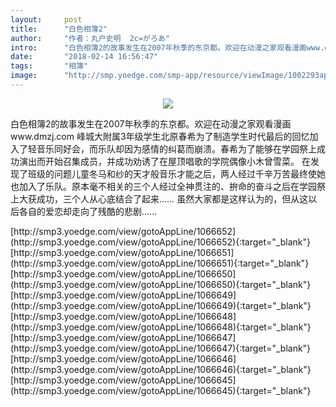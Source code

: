 ```yaml
---
layout:     post
title:      "白色相簿2"
author:     "作者：丸户史明  2c=がろあ"
intro:      "白色相簿2的故事发生在2007年秋季的东京都。欢迎在动漫之家观看漫画www.dmzj.com 峰城大附属3年级学生北原春希为了制造学生时代最后的回忆加入了轻音乐同好会，而乐队却因为感情的纠葛而崩溃。春希为了能够在学园祭上成功演出而开始召集成员，并成功劝诱了在屋顶唱歌的学院偶像小木曾雪菜。 在发现了班级的问题儿童冬马和纱的天才般音乐才能之后，两人经过千辛万苦最终使她也加入了乐队。原本毫不相关的三个人经过全神贯注的、拚命的奋斗之后在学园祭上大获成功，三个人从心底结合了起来…… 虽然大家都是这样认为的，但从这以后各自的爱恋却走向了残酷的悲剧……"
date:       "2018-02-14 16:56:47"
tags:       "相簿"
image:      "http://smp.yoedge.com/smp-app/resource/viewImage/1002293appline.png"
---
```

<div style="text-align: center">
<p><img src="http://smp.yoedge.com/smp-app/resource/viewImage/1002293appline.png"/></p>
</div>
<p class="post-meta">
<span>白色相簿2的故事发生在2007年秋季的东京都。欢迎在动漫之家观看漫画www.dmzj.com 峰城大附属3年级学生北原春希为了制造学生时代最后的回忆加入了轻音乐同好会，而乐队却因为感情的纠葛而崩溃。春希为了能够在学园祭上成功演出而开始召集成员，并成功劝诱了在屋顶唱歌的学院偶像小木曾雪菜。 在发现了班级的问题儿童冬马和纱的天才般音乐才能之后，两人经过千辛万苦最终使她也加入了乐队。原本毫不相关的三个人经过全神贯注的、拚命的奋斗之后在学园祭上大获成功，三个人从心底结合了起来…… 虽然大家都是这样认为的，但从这以后各自的爱恋却走向了残酷的悲剧……</span>
</p>
[http://smp3.yoedge.com/view/gotoAppLine/1066652](http://smp3.yoedge.com/view/gotoAppLine/1066652){:target="_blank"}
[http://smp3.yoedge.com/view/gotoAppLine/1066651](http://smp3.yoedge.com/view/gotoAppLine/1066651){:target="_blank"}
[http://smp3.yoedge.com/view/gotoAppLine/1066650](http://smp3.yoedge.com/view/gotoAppLine/1066650){:target="_blank"}
[http://smp3.yoedge.com/view/gotoAppLine/1066649](http://smp3.yoedge.com/view/gotoAppLine/1066649){:target="_blank"}
[http://smp3.yoedge.com/view/gotoAppLine/1066648](http://smp3.yoedge.com/view/gotoAppLine/1066648){:target="_blank"}
[http://smp3.yoedge.com/view/gotoAppLine/1066647](http://smp3.yoedge.com/view/gotoAppLine/1066647){:target="_blank"}
[http://smp3.yoedge.com/view/gotoAppLine/1066646](http://smp3.yoedge.com/view/gotoAppLine/1066646){:target="_blank"}
[http://smp3.yoedge.com/view/gotoAppLine/1066645](http://smp3.yoedge.com/view/gotoAppLine/1066645){:target="_blank"}


